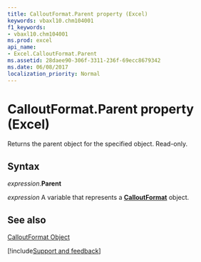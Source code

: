 ```yaml
---
title: CalloutFormat.Parent property (Excel)
keywords: vbaxl10.chm104001
f1_keywords:
- vbaxl10.chm104001
ms.prod: excel
api_name:
- Excel.CalloutFormat.Parent
ms.assetid: 28daee90-306f-3311-236f-69ecc8679342
ms.date: 06/08/2017
localization_priority: Normal
---
```



# CalloutFormat.Parent property (Excel)

Returns the parent object for the specified object. Read-only.


## Syntax

_expression_.**Parent**

_expression_ A variable that represents a **[CalloutFormat](Excel.CalloutFormat.md)** object.


## See also


[CalloutFormat Object](Excel.CalloutFormat.md)

[!include[Support and feedback](~/includes/feedback-boilerplate.md)]